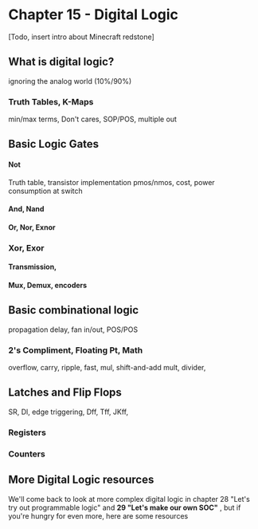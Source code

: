 # Chapter 15 - Digital Logic

[Todo, insert intro about Minecraft redstone]

## What is digital logic?

ignoring the analog world (10%/90%)

### Truth Tables, K-Maps

min/max terms, Don't cares, SOP/POS, multiple out

## Basic Logic Gates

#### Not

Truth table, transistor implementation pmos/nmos, cost, power consumption at switch

#### And, Nand

#### Or, Nor, Exnor

### Xor, Exor

#### Transmission,

#### Mux, Demux, encoders

## Basic combinational logic

propagation delay, fan in/out, POS/POS 

### 2's Compliment, Floating Pt, Math

overflow, carry, ripple, fast, mul, shift-and-add mult, divider,

## Latches and Flip Flops

SR, Dl, edge triggering, Dff, Tff, JKff,

### Registers

### Counters

## More Digital Logic resources

We'll come back to look at more complex digital logic in chapter 28 "Let's try out programmable logic" and **29 "Let's make our own SOC"** , but if you're hungry for even more, here are some resources


